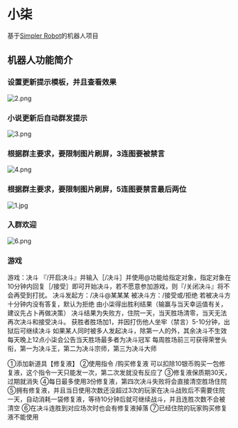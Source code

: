# 小柒
基于[Simpler Robot](https://github.com/ForteScarlet/simpler-robot/tree/v2-dev)的机器人项目

## 机器人功能简介

### 设置更新提示模板，并且查看效果

![2.png](https://s2.loli.net/2022/07/23/GjnvxQDi5wYoZkt.png)

### 小说更新后自动群发提示

![3.png](https://s2.loli.net/2022/07/23/9ZqgGhNpdQ3jiUb.png)

### 根据群主要求，要限制图片刷屏，3连图要被禁言

![4.png](https://s2.loli.net/2022/07/23/PBt6JGsuabHyNAQ.png)

### 根据群主要求，要限制图片刷屏，5连图要禁言最后两位

![1.jpg](https://s2.loli.net/2022/07/23/QtxhvMP63jNg1pq.jpg)

### 入群欢迎

![6.png](https://s2.loli.net/2022/07/23/psjHQTP7RdNYOD2.png)

### 游戏

游戏：决斗
『/开启决斗』并输入［/决斗］并使用@功能给指定对象，指定对象在10分钟内回复［/接受］即可开始决斗，若不愿意参加游戏，则『/关闭决斗』将不会再受到打扰。
决斗发起方：/决斗@某某某
被决斗方：/接受或/拒绝
若被决斗方十分钟内没有答复，默认为拒绝
由小柒得出胜利结果（输赢与当天幸运值有关，建议先占卜再做决策）
决斗结果为失败方，住院一天，当天胜场清零，当天无法再次决斗和接受决斗。
获胜者胜场加1，并因打伤他人坐牢（禁言）5-10分钟，出狱后可继续决斗
如果某人同时被多人发起决斗，除第一人的外，其余决斗不生效
每天晚上12点小柒会公告当天胜场最多者为决斗冠军
每周胜场前三可获得荣誉头衔，第一为决斗王，第二为决斗宗师，第三为决斗大师

①添加新道具【修复液】
②使用指令 /购买修复液 可以扣除10银币购买一包修复液，这个指令一天只能发一次，第二次发就没有反应了
③修复液保质期30天，过期就消失
④每日最多使用3份修复液，第四次决斗失败将会直接清空胜场住院
⑤拥有修复液，并且当日使用次数还没超过3次的玩家在决斗战败后不需要住院一天，自动消耗一袋修复液，等待10分钟后就可继续战斗，并且连胜次数不会被清空
⑥在决斗连胜到对应场次时也会有修复液掉落
⑦已经住院的玩家购买修复液不能使用